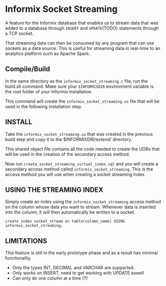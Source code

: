# Informix Socket Streaming

A feature for the Informix database that enables us to stream data that was added to a database through ```INSERT``` 
and ```UPDATE```(TODO) statements through a TCP socket.

That streaming data can then be consumed by any program that can use sockets as a data source. This is useful for 
streaming data in real-time to an analytics platform such as Apache Spark.

## Compile/Build

In the same directory as the ```informix_socket_streaming.c``` file, run the build.sh command. Make sure your 
```$INFORMIXDIR``` environment variable is the root folder of your Informix installation.

This command will create the ```informix_socket_streaming.so``` file that will be used in the following installation
 step.

## INSTALL

Take the ```informix_socket_streaming.so``` that was created in the previous build step and copy it to the $INFORMIXDIR/extend/
directory.

This shared object file contains all the code needed to create the UDRs that will be used in the creation of the 
secondary access method.

Now run ```create_socket_streaming_virtual_index.sql``` and you will create a secondary access method called
```informix_socket_streaming```. This is the access method you will use when creating a socket streaming index.

## USING THE STREAMING INDEX

Simply create an index using the ```informix_socket_streaming``` access method on the column whose data you want to 
stream. Whenever data is inserted into the column, it will then automatically be written to a socket.

```create index socket_stream on table(column_name) USING informix_socket_streaming;```

## LIMITATIONS

This feature is still in the early prototype phase and as a result has minimal functionality.

- Only the types INT, DECIMAL and VARCHAR are supported.
- Only works on INSERT, need to get working with UPDATE aswell
- Can only do one column at a time (?)






